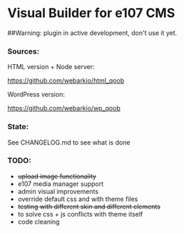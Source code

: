 # Visual Builder for e107 CMS

##Warning: plugin in active development, don't use it yet.


### Sources:

HTML version + Node server:

https://github.com/webarkio/html_qoob

WordPress version:

https://github.com/webarkio/wp_qoob


### State:
See CHANGELOG.md to see what is done

### TODO:
- ~~upload image functionality~~
- e107 media manager support
- admin visual improvements
- override default css and with theme files
- ~~testing with different skin and different elements~~
- to solve css + js conflicts with theme itself
- code cleaning
